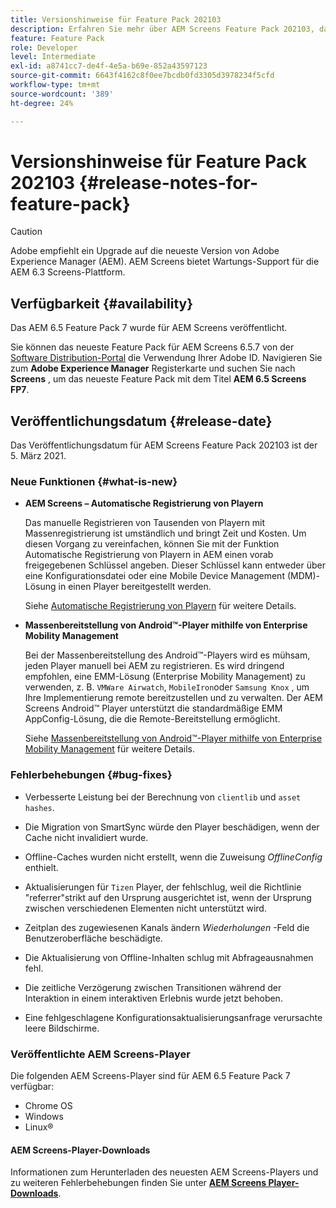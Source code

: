 ```yaml
---
title: Versionshinweise für Feature Pack 202103
description: Erfahren Sie mehr über AEM Screens Feature Pack 202103, das am 5. März 2021 veröffentlicht wurde.
feature: Feature Pack
role: Developer
level: Intermediate
exl-id: a8741cc7-de4f-4e5a-b69e-852a43597123
source-git-commit: 6643f4162c8f0ee7bcdb0fd3305d3978234f5cfd
workflow-type: tm+mt
source-wordcount: '389'
ht-degree: 24%

---
```


# Versionshinweise für Feature Pack 202103 {#release-notes-for-feature-pack}

>[!CAUTION]
>Adobe empfiehlt ein Upgrade auf die neueste Version von Adobe Experience Manager (AEM). AEM Screens bietet Wartungs-Support für die AEM 6.3 Screens-Plattform.

## Verfügbarkeit {#availability}

Das AEM 6.5 Feature Pack 7 wurde für AEM Screens veröffentlicht.

Sie können das neueste Feature Pack für AEM Screens 6.5.7 von der [Software Distribution-Portal](https://experience.adobe.com/#/downloads/content/software-distribution/en/aem.html) die Verwendung Ihrer Adobe ID. Navigieren Sie zum **Adobe Experience Manager** Registerkarte und suchen Sie nach **Screens** , um das neueste Feature Pack mit dem Titel **AEM 6.5 Screens FP7**.

## Veröffentlichungsdatum {#release-date}

Das Veröffentlichungsdatum für AEM Screens Feature Pack 202103 ist der 5. März 2021.

### Neue Funktionen {#what-is-new}

* **AEM Screens – Automatische Registrierung von Playern**

  Das manuelle Registrieren von Tausenden von Playern mit Massenregistrierung ist umständlich und bringt Zeit und Kosten. Um diesen Vorgang zu vereinfachen, können Sie mit der Funktion Automatische Registrierung von Playern in AEM einen vorab freigegebenen Schlüssel angeben. Dieser Schlüssel kann entweder über eine Konfigurationsdatei oder eine Mobile Device Management (MDM)-Lösung in einen Player bereitgestellt werden.

  Siehe [Automatische Registrierung von Playern](/help/user-guide/auto-registration-players.md) für weitere Details.


* **Massenbereitstellung von Android™-Player mithilfe von Enterprise Mobility Management**

  Bei der Massenbereitstellung des Android™-Players wird es mühsam, jeden Player manuell bei AEM zu registrieren. Es wird dringend empfohlen, eine EMM-Lösung (Enterprise Mobility Management) zu verwenden, z. B. `VMWare Airwatch`, `MobileIron`oder `Samsung Knox` , um Ihre Implementierung remote bereitzustellen und zu verwalten. Der AEM Screens Android™ Player unterstützt die standardmäßige EMM AppConfig-Lösung, die die Remote-Bereitstellung ermöglicht.

  Siehe [Massenbereitstellung von Android™-Player mithilfe von Enterprise Mobility Management](/help/user-guide/implementing-android-player.md#implementation) für weitere Details.


### Fehlerbehebungen {#bug-fixes}

* Verbesserte Leistung bei der Berechnung von `clientlib` und `asset hashes`.

* Die Migration von SmartSync würde den Player beschädigen, wenn der Cache nicht invalidiert wurde.

* Offline-Caches wurden nicht erstellt, wenn die Zuweisung *OfflineConfig* enthielt.

* Aktualisierungen für `Tizen` Player, der fehlschlug, weil die Richtlinie &quot;referrer&quot;strikt auf den Ursprung ausgerichtet ist, wenn der Ursprung zwischen verschiedenen Elementen nicht unterstützt wird.

* Zeitplan des zugewiesenen Kanals ändern *Wiederholungen* -Feld die Benutzeroberfläche beschädigte.

* Die Aktualisierung von Offline-Inhalten schlug mit Abfrageausnahmen fehl.

* Die zeitliche Verzögerung zwischen Transitionen während der Interaktion in einem interaktiven Erlebnis wurde jetzt behoben.

* Eine fehlgeschlagene Konfigurationsaktualisierungsanfrage verursachte leere Bildschirme.

### Veröffentlichte AEM Screens-Player

Die folgenden AEM Screens-Player sind für AEM 6.5 Feature Pack 7 verfügbar:

* Chrome OS
* Windows
* Linux®

#### AEM Screens-Player-Downloads 

Informationen zum Herunterladen des neuesten AEM Screens-Players und zu weiteren Fehlerbehebungen finden Sie unter **[AEM Screens Player-Downloads](https://download.macromedia.com/screens/index.html)**.
